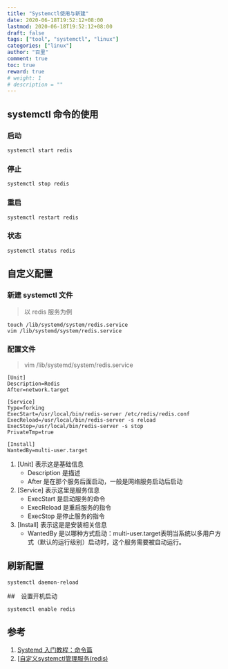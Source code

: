 ```yaml
---
title: "Systemctl使用与新建"
date: 2020-06-18T19:52:12+08:00
lastmod: 2020-06-18T19:52:12+08:00
draft: false
tags: ["tool", "systemctl", "linux"]
categories: ["linux"]
author: "百里"
comment: true
toc: true
reward: true
# weight: 1
# description = ""
---
```




##  systemctl 命令的使用

### 启动

```
systemctl start redis
```

### 停止

```
systemctl stop redis
```

### 重启

```
systemctl restart redis
```

### 状态

```
systemctl status redis
```

## 自定义配置

### 新建 systemctl 文件

> 以 redis 服务为例

```
touch /lib/systemd/system/redis.service
vim /lib/systemd/system/redis.service
```

### 配置文件

> vim /lib/systemd/system/redis.service

```
[Unit]
Description=Redis
After=network.target

[Service]
Type=forking
ExecStart=/usr/local/bin/redis-server /etc/redis/redis.conf
ExecReload=/usr/local/bin/redis-server -s reload
ExecStop=/usr/local/bin/redis-server -s stop
PrivateTmp=true

[Install]
WantedBy=multi-user.target
```

1. [Unit] 表示这是基础信息
    - Description 是描述
    - After 是在那个服务后面启动，一般是网络服务启动后启动
2. [Service] 表示这里是服务信息
    - ExecStart 是启动服务的命令
    - ExecReload 是重启服务的指令
    - ExecStop 是停止服务的指令
3. [Install] 表示这是是安装相关信息
	- WantedBy 是以哪种方式启动：multi-user.target表明当系统以多用户方式（默认的运行级别）启动时，这个服务需要被自动运行。

## 刷新配置

```
systemctl daemon-reload
```

##　设置开机启动

```
systemctl enable redis
```



## 参考

1. [Systemd 入门教程：命令篇](http://www.ruanyifeng.com/blog/2016/03/systemd-tutorial-commands.html)
2. [[自定义systemctl管理服务(redis)](https://segmentfault.com/a/1190000011401522)